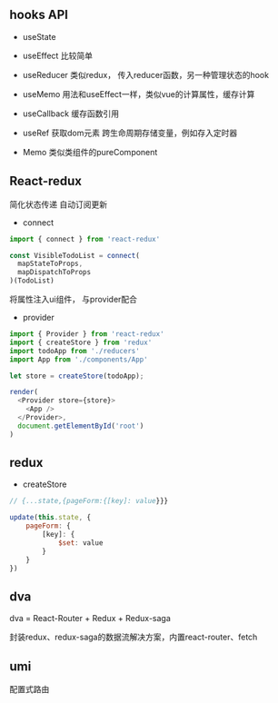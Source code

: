 ## hooks API

- useState
- useEffect
比较简单

- useReducer 
类似redux， 传入reducer函数，另一种管理状态的hook

- useMemo 
用法和useEffect一样，类似vue的计算属性，缓存计算

- useCallback
缓存函数引用

- useRef
获取dom元素
跨生命周期存储变量，例如存入定时器

- Memo 
类似类组件的pureComponent

## React-redux

简化状态传递
自动订阅更新

- connect 
```javascript
import { connect } from 'react-redux'

const VisibleTodoList = connect(
  mapStateToProps,
  mapDispatchToProps
)(TodoList)
```

将属性注入ui组件， 与provider配合

- provider

```javascript
import { Provider } from 'react-redux'
import { createStore } from 'redux'
import todoApp from './reducers'
import App from './components/App'

let store = createStore(todoApp);

render(
  <Provider store={store}>
    <App />
  </Provider>,
  document.getElementById('root')
)
```



## redux

- createStore

```javascript
// {...state,{pageForm:{[key]: value}}}

update(this.state, {
    pageForm: {
        [key]: {
            $set: value
        }
    }
})
```


## dva
dva = React-Router + Redux + Redux-saga

封装redux、redux-saga的数据流解决方案，内置react-router、fetch

## umi

配置式路由

